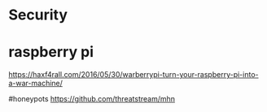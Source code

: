 # Security

# raspberry pi 
https://haxf4rall.com/2016/05/30/warberrypi-turn-your-raspberry-pi-into-a-war-machine/

#honeypots
https://github.com/threatstream/mhn
